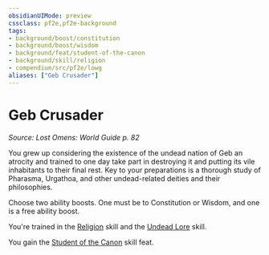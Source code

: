 ```yaml
---
obsidianUIMode: preview
cssclass: pf2e,pf2e-background
tags:
- background/boost/constitution
- background/boost/wisdom
- background/feat/student-of-the-canon
- background/skill/religion
- compendium/src/pf2e/lowg
aliases: ["Geb Crusader"]
---
```

# Geb Crusader
*Source: Lost Omens: World Guide p. 82*  

You grew up considering the existence of the undead nation of Geb an atrocity and trained to one day take part in destroying it and putting its vile inhabitants to their final rest. Key to your preparations is a thorough study of Pharasma, Urgathoa, and other undead-related deities and their philosophies.

Choose two ability boosts. One must be to Constitution or Wisdom, and one is a free ability boost.

You're trained in the [Religion](../../skills.md#Religion) skill and the [Undead Lore](../../skills.md#Lore) skill.

You gain the [Student of the Canon](../../feats/student-of-the-canon.md) skill feat.